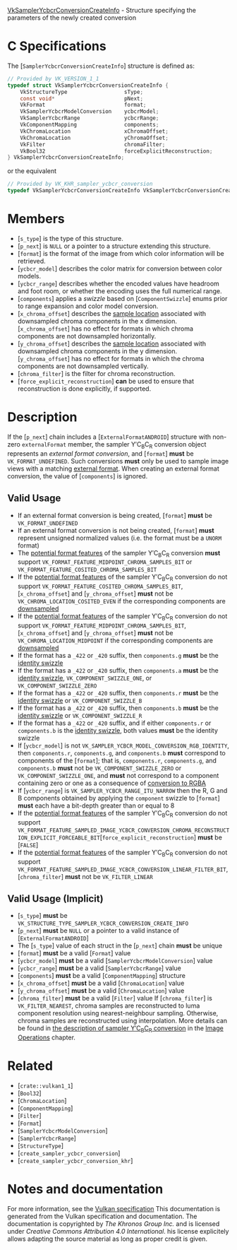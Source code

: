 [VkSamplerYcbcrConversionCreateInfo](https://www.khronos.org/registry/vulkan/specs/1.3-extensions/man/html/VkSamplerYcbcrConversionCreateInfo.html) - Structure specifying the parameters of the newly created conversion

# C Specifications
The [`SamplerYcbcrConversionCreateInfo`] structure is defined as:
```c
// Provided by VK_VERSION_1_1
typedef struct VkSamplerYcbcrConversionCreateInfo {
    VkStructureType                  sType;
    const void*                      pNext;
    VkFormat                         format;
    VkSamplerYcbcrModelConversion    ycbcrModel;
    VkSamplerYcbcrRange              ycbcrRange;
    VkComponentMapping               components;
    VkChromaLocation                 xChromaOffset;
    VkChromaLocation                 yChromaOffset;
    VkFilter                         chromaFilter;
    VkBool32                         forceExplicitReconstruction;
} VkSamplerYcbcrConversionCreateInfo;
```
or the equivalent
```c
// Provided by VK_KHR_sampler_ycbcr_conversion
typedef VkSamplerYcbcrConversionCreateInfo VkSamplerYcbcrConversionCreateInfoKHR;
```

# Members
- [`s_type`] is the type of this structure.
- [`p_next`] is `NULL` or a pointer to a structure extending this structure.
- [`format`] is the format of the image from which color information will be retrieved.
- [`ycbcr_model`] describes the color matrix for conversion between color models.
- [`ycbcr_range`] describes whether the encoded values have headroom and foot room, or whether the encoding uses the full numerical range.
- [`components`] applies a *swizzle* based on [`ComponentSwizzle`] enums prior to range expansion and color model conversion.
- [`x_chroma_offset`] describes the [sample location](https://www.khronos.org/registry/vulkan/specs/1.3-extensions/html/vkspec.html#textures-chroma-reconstruction) associated with downsampled chroma components in the x dimension. [`x_chroma_offset`] has no effect for formats in which chroma components are not downsampled horizontally.
- [`y_chroma_offset`] describes the [sample location](https://www.khronos.org/registry/vulkan/specs/1.3-extensions/html/vkspec.html#textures-chroma-reconstruction) associated with downsampled chroma components in the y dimension. [`y_chroma_offset`] has no effect for formats in which the chroma components are not downsampled vertically.
- [`chroma_filter`] is the filter for chroma reconstruction.
- [`force_explicit_reconstruction`] **can**  be used to ensure that reconstruction is done explicitly, if supported.

# Description
If the [`p_next`] chain includes a [`ExternalFormatANDROID`] structure
with non-zero `externalFormat` member, the sampler Y′C<sub>B</sub>C<sub>R</sub> conversion
object represents an *external format conversion*, and [`format`] **must**  be
`VK_FORMAT_UNDEFINED`.
Such conversions  **must**  only be used to sample image views with a matching
[external
format](https://www.khronos.org/registry/vulkan/specs/1.3-extensions/html/vkspec.html#memory-external-android-hardware-buffer-external-formats).
When creating an external format conversion, the value of [`components`]
is ignored.
## Valid Usage
-    If an external format conversion is being created, [`format`] **must**  be `VK_FORMAT_UNDEFINED`
-    If an external format conversion is not being created, [`format`] **must**  represent unsigned normalized values (i.e. the format must be a `UNORM` format)
-    The [potential format features](https://www.khronos.org/registry/vulkan/specs/1.3-extensions/html/vkspec.html#potential-format-features) of the sampler Y′C<sub>B</sub>C<sub>R</sub> conversion  **must**  support `VK_FORMAT_FEATURE_MIDPOINT_CHROMA_SAMPLES_BIT` or `VK_FORMAT_FEATURE_COSITED_CHROMA_SAMPLES_BIT`
-    If the [potential format features](https://www.khronos.org/registry/vulkan/specs/1.3-extensions/html/vkspec.html#potential-format-features) of the sampler Y′C<sub>B</sub>C<sub>R</sub> conversion do not support `VK_FORMAT_FEATURE_COSITED_CHROMA_SAMPLES_BIT`, [`x_chroma_offset`] and [`y_chroma_offset`] **must**  not be `VK_CHROMA_LOCATION_COSITED_EVEN` if the corresponding components are [downsampled](https://www.khronos.org/registry/vulkan/specs/1.3-extensions/html/vkspec.html#textures-chroma-reconstruction)
-    If the [potential format features](https://www.khronos.org/registry/vulkan/specs/1.3-extensions/html/vkspec.html#potential-format-features) of the sampler Y′C<sub>B</sub>C<sub>R</sub> conversion do not support `VK_FORMAT_FEATURE_MIDPOINT_CHROMA_SAMPLES_BIT`, [`x_chroma_offset`] and [`y_chroma_offset`] **must**  not be `VK_CHROMA_LOCATION_MIDPOINT` if the corresponding components are [downsampled](https://www.khronos.org/registry/vulkan/specs/1.3-extensions/html/vkspec.html#textures-chroma-reconstruction)
-    If the format has a `_422` or `_420` suffix, then `components.g` **must**  be the [identity swizzle](https://www.khronos.org/registry/vulkan/specs/1.3-extensions/html/vkspec.html#resources-image-views-identity-mappings)
-    If the format has a `_422` or `_420` suffix, then `components.a` **must**  be the [identity swizzle](https://www.khronos.org/registry/vulkan/specs/1.3-extensions/html/vkspec.html#resources-image-views-identity-mappings), `VK_COMPONENT_SWIZZLE_ONE`, or `VK_COMPONENT_SWIZZLE_ZERO`
-    If the format has a `_422` or `_420` suffix, then `components.r` **must**  be the [identity swizzle](https://www.khronos.org/registry/vulkan/specs/1.3-extensions/html/vkspec.html#resources-image-views-identity-mappings) or `VK_COMPONENT_SWIZZLE_B`
-    If the format has a `_422` or `_420` suffix, then `components.b` **must**  be the [identity swizzle](https://www.khronos.org/registry/vulkan/specs/1.3-extensions/html/vkspec.html#resources-image-views-identity-mappings) or `VK_COMPONENT_SWIZZLE_R`
-    If the format has a `_422` or `_420` suffix, and if either `components.r` or `components.b` is the [identity swizzle](https://www.khronos.org/registry/vulkan/specs/1.3-extensions/html/vkspec.html#resources-image-views-identity-mappings), both values  **must**  be the identity swizzle
-    If [`ycbcr_model`] is not `VK_SAMPLER_YCBCR_MODEL_CONVERSION_RGB_IDENTITY`, then `components.r`, `components.g`, and `components.b` **must**  correspond to components of the [`format`]; that is, `components.r`, `components.g`, and `components.b` **must**  not be `VK_COMPONENT_SWIZZLE_ZERO` or `VK_COMPONENT_SWIZZLE_ONE`, and  **must**  not correspond to a component containing zero or one as a consequence of [conversion to RGBA](https://www.khronos.org/registry/vulkan/specs/1.3-extensions/html/vkspec.html#textures-conversion-to-rgba)
-    If [`ycbcr_range`] is `VK_SAMPLER_YCBCR_RANGE_ITU_NARROW` then the R, G and B components obtained by applying the `component` swizzle to [`format`] **must**  each have a bit-depth greater than or equal to 8
-    If the [potential format features](https://www.khronos.org/registry/vulkan/specs/1.3-extensions/html/vkspec.html#potential-format-features) of the sampler Y′C<sub>B</sub>C<sub>R</sub> conversion do not support `VK_FORMAT_FEATURE_SAMPLED_IMAGE_YCBCR_CONVERSION_CHROMA_RECONSTRUCTION_EXPLICIT_FORCEABLE_BIT`[`force_explicit_reconstruction`] **must**  be [`FALSE`]
-    If the [potential format features](https://www.khronos.org/registry/vulkan/specs/1.3-extensions/html/vkspec.html#potential-format-features) of the sampler Y′C<sub>B</sub>C<sub>R</sub> conversion do not support `VK_FORMAT_FEATURE_SAMPLED_IMAGE_YCBCR_CONVERSION_LINEAR_FILTER_BIT`, [`chroma_filter`] **must**  not be `VK_FILTER_LINEAR`

## Valid Usage (Implicit)
-  [`s_type`] **must**  be `VK_STRUCTURE_TYPE_SAMPLER_YCBCR_CONVERSION_CREATE_INFO`
-  [`p_next`] **must**  be `NULL` or a pointer to a valid instance of [`ExternalFormatANDROID`]
-    The [`s_type`] value of each struct in the [`p_next`] chain  **must**  be unique
-  [`format`] **must**  be a valid [`Format`] value
-  [`ycbcr_model`] **must**  be a valid [`SamplerYcbcrModelConversion`] value
-  [`ycbcr_range`] **must**  be a valid [`SamplerYcbcrRange`] value
-  [`components`] **must**  be a valid [`ComponentMapping`] structure
-  [`x_chroma_offset`] **must**  be a valid [`ChromaLocation`] value
-  [`y_chroma_offset`] **must**  be a valid [`ChromaLocation`] value
-  [`chroma_filter`] **must**  be a valid [`Filter`] value
If [`chroma_filter`] is `VK_FILTER_NEAREST`, chroma samples are
reconstructed to luma component resolution using nearest-neighbour sampling.
Otherwise, chroma samples are reconstructed using interpolation.
More details can be found in [the
description of sampler Y′C<sub>B</sub>C<sub>R</sub> conversion](https://www.khronos.org/registry/vulkan/specs/1.3-extensions/html/vkspec.html#textures-sampler-YCbCr-conversion) in the [Image
Operations](https://www.khronos.org/registry/vulkan/specs/1.3-extensions/html/vkspec.html#textures) chapter.

# Related
- [`crate::vulkan1_1`]
- [`Bool32`]
- [`ChromaLocation`]
- [`ComponentMapping`]
- [`Filter`]
- [`Format`]
- [`SamplerYcbcrModelConversion`]
- [`SamplerYcbcrRange`]
- [`StructureType`]
- [`create_sampler_ycbcr_conversion`]
- [`create_sampler_ycbcr_conversion_khr`]

# Notes and documentation
For more information, see the [Vulkan specification](https://www.khronos.org/registry/vulkan/specs/1.3-extensions/html/vkspec.html)
This documentation is generated from the Vulkan specification and documentation.
The documentation is copyrighted by *The Khronos Group Inc.* and is licensed under *Creative Commons Attribution 4.0 International*.
his license explicitely allows adapting the source material as long as proper credit is given.
        